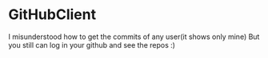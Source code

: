 # GitHubClient
I misunderstood how to get the commits of any user(it shows only mine)
But you still can log in your github and see the repos :)
